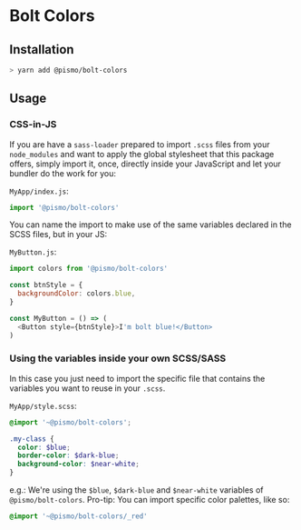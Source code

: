 # Bolt Colors

## Installation

```sh
> yarn add @pismo/bolt-colors
```

## Usage

### CSS-in-JS

If you are have a `sass-loader` prepared to import `.scss` files from your `node_modules` and want to apply the global stylesheet that this package offers, simply import it, once, directly inside your JavaScript and let your bundler do the work for you:

`MyApp/index.js`:
```js
import '@pismo/bolt-colors'
```

You can name the import to make use of the same variables declared in the SCSS files, but in your JS:

`MyButton.js`:
```js
import colors from '@pismo/bolt-colors'

const btnStyle = {
  backgroundColor: colors.blue,
}

const MyButton = () => (
  <Button style={btnStyle}>I'm bolt blue!</Button>
)
```

### Using the variables inside your own SCSS/SASS

In this case you just need to import the specific file that contains the variables you want to reuse in your `.scss`.

`MyApp/style.scss`:
```scss
@import '~@pismo/bolt-colors';

.my-class {
  color: $blue;
  border-color: $dark-blue;
  background-color: $near-white;
}
```

e.g.: We're using the `$blue`, `$dark-blue` and `$near-white` variables of `@pismo/bolt-colors`.
Pro-tip: You can import specific color palettes, like so:

```scss
@import '~@pismo/bolt-colors/_red'
```
